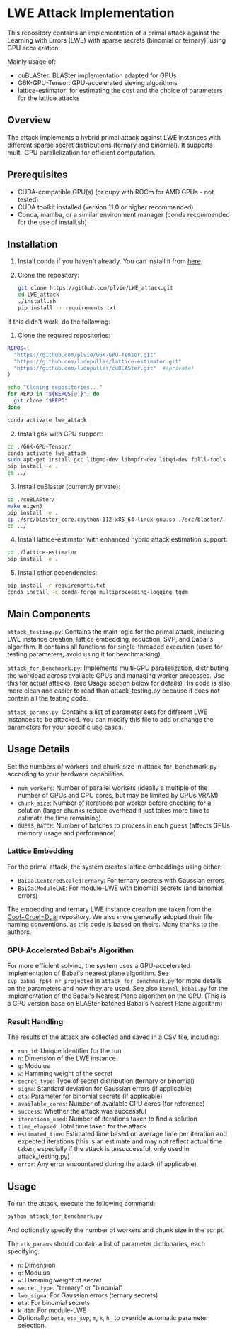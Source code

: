 # LWE Attack Implementation

This repository contains an implementation of a primal attack against the Learning with Errors (LWE) with sparse secrets (binomial or ternary), using GPU acceleration.

Mainly usage of:

- cuBLASter: BLASter implementation adapted for GPUs
- G6K-GPU-Tensor: GPU-accelerated sieving algorithms
- lattice-estimator: for estimating the cost and the choice of parameters for the lattice attacks

## Overview

The attack implements a hybrid primal attack against LWE instances with different sparse secret distributions (ternary and binomial). It supports multi-GPU parallelization for efficient computation.

## Prerequisites

- CUDA-compatible GPU(s) (or cupy with ROCm for AMD GPUs - not tested)
- CUDA toolkit installed (version 11.0 or higher recommended)
- Conda, mamba, or a similar environment manager (conda recommended for the use of install.sh)

## Installation

1. Install conda if you haven't already. You can install it from [here](https://www.anaconda.com/docs/getting-started/miniconda/install).

1. Clone the repository:

   ```bash
   git clone https://github.com/plvie/LWE_attack.git
   cd LWE_attack
   ./install.sh
   pip install -r requirements.txt
   ```

If this didn't work, do the following:
1. Clone the required repositories:

```bash
REPOS=(
  "https://github.com/plvie/G6K-GPU-Tensor.git"
  "https://github.com/ludopulles/lattice-estimator.git"
  "https://github.com/ludopulles/cuBLASter.git"  #(private)
)

echo "Cloning repositories..."
for REPO in "${REPOS[@]}"; do
  git clone "$REPO"
done

conda activate lwe_attack
```

2. Install g6k with GPU support:

```bash
cd ./G6K-GPU-Tensor/
conda activate lwe_attack
sudo apt-get install gcc libgmp-dev libmpfr-dev libqd-dev fplll-tools
pip install -e .
cd ../
```

3. Install cuBlaster (currently private):

```bash
cd ./cuBLASter/
make eigen3
pip install -e .
cp ./src/blaster_core.cpython-312-x86_64-linux-gnu.so ./src/blaster/
cd ../
```

4. Install lattice-estimator with enhanced hybrid attack estimation support:
```bash
cd ./lattice-estimator
pip install -e .
```

5. Install other dependencies:

```bash
pip install -r requirements.txt
conda install -c conda-forge multiprocessing-logging tqdm
```

## Main Components

``attack_testing.py``: Contains the main logic for the primal attack, including LWE instance creation, lattice embedding, reduction, SVP, and Babai's algorithm. It contains all functions for single-threaded execution (used for testing parameters, avoid using it for benchmarking).

``attack_for_benchmark.py``: Implements multi-GPU parallelization, distributing the workload across available GPUs and managing worker processes. Use this for actual attacks. (see Usage section below for details)
His code is also more clean and easier to read than attack_testing.py because it does not contain all the testing code.

``attack_params.py``: Contains a list of parameter sets for different LWE instances to be attacked. You can modify this file to add or change the parameters for your specific use cases.

## Usage Details

Set the numbers of workers and chunk size in attack_for_benchmark.py according to your hardware capabilities.

- `num_workers`: Number of parallel workers (ideally a multiple of the number of GPUs and CPU cores, but may be limited by GPUs VRAM)
- `chunk_size`: Number of iterations per worker before checking for a solution (larger chunks reduce overhead it just takes more time to estimate the time remaining)
- `GUESS_BATCH`: Number of batches to process in each guess (affects GPUs memory usage and performance)

### Lattice Embedding

For the primal attack, the system creates lattice embeddings using either:

- `BaiGalCenteredScaledTernary`: For ternary secrets with Gaussian errors
- `BaiGalModuleLWE`: For module-LWE with binomial secrets (and binomial errors)

The embedding and ternary LWE instance creation are taken from the [Cool+Cruel=Dual](
    https://gitlab.com/fvirdia/cool-plus-cruel-equals-dual
) repository. We also more generally adopted their file naming conventions, as this code is based on theirs. Many thanks to the authors.

### GPU-Accelerated Babai's Algorithm

For more efficient solving, the system uses a GPU-accelerated implementation of Babai's nearest plane algorithm.
See ``svp_babai_fp64_nr_projected`` in ``attack_for_benchmark.py`` for more details on the parameters and how they are used.
See also ``kernel_babai.py`` for the implementation of the Babai's Nearest Plane algorithm on the GPU. (This is a GPU version base on BLASter batched Babai's Nearest Plane algorithm)

### Result Handling

The results of the attack are collected and saved in a CSV file, including:

- `run_id`: Unique identifier for the run
- `n`: Dimension of the LWE instance
- `q`: Modulus
- `w`: Hamming weight of the secret
- `secret_type`: Type of secret distribution (ternary or binomial)
- `sigma`: Standard deviation for Gaussian errors (if applicable)
- `eta`: Parameter for binomial secrets (if applicable)
- `available_cores`: Number of available CPU cores (for reference)
- `success`: Whether the attack was successful
- `iterations_used`: Number of iterations taken to find a solution
- `time_elapsed`: Total time taken for the attack
- `estimated_time`: Estimated time based on average time per iteration and expected iterations (this is an estimate and may not reflect actual time taken, especially if the attack is unsuccessful, only used in attack_testing.py)
- `error`: Any error encountered during the attack (if applicable)

## Usage

To run the attack, execute the following command:

```bash
python attack_for_benchmark.py
```

And optionally specify the number of workers and chunk size in the script.

The `atk_params` should contain a list of parameter dictionaries, each specifying:

- `n`: Dimension
- `q`: Modulus
- `w`: Hamming weight of secret
- `secret_type`: "ternary" or "binomial"
- `lwe_sigma`: For Gaussian errors (ternary secrets)
- `eta`: For binomial secrets
- `k_dim`: For module-LWE
- Optionally: `beta`, `eta_svp`, `m`, `k`, `h_` to override automatic parameter selection.
